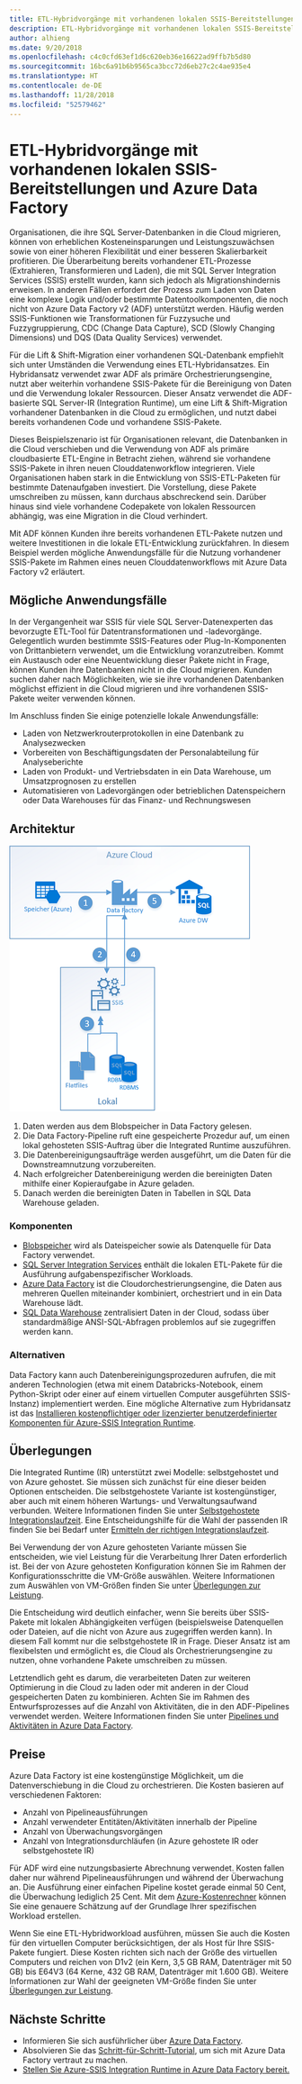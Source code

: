 ```yaml
---
title: ETL-Hybridvorgänge mit vorhandenen lokalen SSIS-Bereitstellungen und Azure Data Factory
description: ETL-Hybridvorgänge mit vorhandenen lokalen SSIS-Bereitstellungen (SQL Server Integration Services) und Azure Data Factory
author: alhieng
ms.date: 9/20/2018
ms.openlocfilehash: c4c0cfd63ef1d6c620eb36e16622ad9ffb7b5d80
ms.sourcegitcommit: 16bc6a91b6b9565ca3bcc72d6eb27c2c4ae935e4
ms.translationtype: HT
ms.contentlocale: de-DE
ms.lasthandoff: 11/28/2018
ms.locfileid: "52579462"
---
```

# <a name="hybrid-etl-with-existing-on-premises-ssis-and-azure-data-factory"></a>ETL-Hybridvorgänge mit vorhandenen lokalen SSIS-Bereitstellungen und Azure Data Factory

Organisationen, die ihre SQL Server-Datenbanken in die Cloud migrieren, können von erheblichen Kosteneinsparungen und Leistungszuwächsen sowie von einer höheren Flexibilität und einer besseren Skalierbarkeit profitieren. Die Überarbeitung bereits vorhandener ETL-Prozesse (Extrahieren, Transformieren und Laden), die mit SQL Server Integration Services (SSIS) erstellt wurden, kann sich jedoch als Migrationshindernis erweisen. In anderen Fällen erfordert der Prozess zum Laden von Daten eine komplexe Logik und/oder bestimmte Datentoolkomponenten, die noch nicht von Azure Data Factory v2 (ADF) unterstützt werden. Häufig werden SSIS-Funktionen wie Transformationen für Fuzzysuche und Fuzzygruppierung, CDC (Change Data Capture), SCD (Slowly Changing Dimensions) und DQS (Data Quality Services) verwendet.

Für die Lift & Shift-Migration einer vorhandenen SQL-Datenbank empfiehlt sich unter Umständen die Verwendung eines ETL-Hybridansatzes. Ein Hybridansatz verwendet zwar ADF als primäre Orchestrierungsengine, nutzt aber weiterhin vorhandene SSIS-Pakete für die Bereinigung von Daten und die Verwendung lokaler Ressourcen. Dieser Ansatz verwendet die ADF-basierte SQL Server-IR (Integration Runtime), um eine Lift & Shift-Migration vorhandener Datenbanken in die Cloud zu ermöglichen, und nutzt dabei bereits vorhandenen Code und vorhandene SSIS-Pakete.

Dieses Beispielszenario ist für Organisationen relevant, die Datenbanken in die Cloud verschieben und die Verwendung von ADF als primäre cloudbasierte ETL-Engine in Betracht ziehen, während sie vorhandene SSIS-Pakete in ihren neuen Clouddatenworkflow integrieren. Viele Organisationen haben stark in die Entwicklung von SSIS-ETL-Paketen für bestimmte Datenaufgaben investiert. Die Vorstellung, diese Pakete umschreiben zu müssen, kann durchaus abschreckend sein. Darüber hinaus sind viele vorhandene Codepakete von lokalen Ressourcen abhängig, was eine Migration in die Cloud verhindert.

Mit ADF können Kunden ihre bereits vorhandenen ETL-Pakete nutzen und weitere Investitionen in die lokale ETL-Entwicklung zurückfahren. In diesem Beispiel werden mögliche Anwendungsfälle für die Nutzung vorhandener SSIS-Pakete im Rahmen eines neuen Clouddatenworkflows mit Azure Data Factory v2 erläutert.

## <a name="potential-use-cases"></a>Mögliche Anwendungsfälle

In der Vergangenheit war SSIS für viele SQL Server-Datenexperten das bevorzugte ETL-Tool für Datentransformationen und -ladevorgänge. Gelegentlich wurden bestimmte SSIS-Features oder Plug-In-Komponenten von Drittanbietern verwendet, um die Entwicklung voranzutreiben. Kommt ein Austausch oder eine Neuentwicklung dieser Pakete nicht in Frage, können Kunden ihre Datenbanken nicht in die Cloud migrieren. Kunden suchen daher nach Möglichkeiten, wie sie ihre vorhandenen Datenbanken möglichst effizient in die Cloud migrieren und ihre vorhandenen SSIS-Pakete weiter verwenden können.

Im Anschluss finden Sie einige potenzielle lokale Anwendungsfälle:

* Laden von Netzwerkrouterprotokollen in eine Datenbank zu Analysezwecken
* Vorbereiten von Beschäftigungsdaten der Personalabteilung für Analyseberichte
* Laden von Produkt- und Vertriebsdaten in ein Data Warehouse, um Umsatzprognosen zu erstellen
* Automatisieren von Ladevorgängen oder betrieblichen Datenspeichern oder Data Warehouses für das Finanz- und Rechnungswesen

## <a name="architecture"></a>Architektur

![Übersicht über die Architektur eines ETL-Hybridprozesses mit Azure Data Factory][architecture-diagram]

1. Daten werden aus dem Blobspeicher in Data Factory gelesen.
2. Die Data Factory-Pipeline ruft eine gespeicherte Prozedur auf, um einen lokal gehosteten SSIS-Auftrag über die Integrated Runtime auszuführen.
3. Die Datenbereinigungsaufträge werden ausgeführt, um die Daten für die Downstreamnutzung vorzubereiten.
4. Nach erfolgreicher Datenbereinigung werden die bereinigten Daten mithilfe einer Kopieraufgabe in Azure geladen.
5. Danach werden die bereinigten Daten in Tabellen in SQL Data Warehouse geladen.

### <a name="components"></a>Komponenten

* [Blobspeicher][docs-blob-storage] wird als Dateispeicher sowie als Datenquelle für Data Factory verwendet.
* [SQL Server Integration Services][docs-ssis] enthält die lokalen ETL-Pakete für die Ausführung aufgabenspezifischer Workloads.
* [Azure Data Factory][docs-data-factory] ist die Cloudorchestrierungsengine, die Daten aus mehreren Quellen miteinander kombiniert, orchestriert und in ein Data Warehouse lädt.
* [SQL Data Warehouse][docs-sql-data-warehouse] zentralisiert Daten in der Cloud, sodass über standardmäßige ANSI-SQL-Abfragen problemlos auf sie zugegriffen werden kann.

### <a name="alternatives"></a>Alternativen

Data Factory kann auch Datenbereinigungsprozeduren aufrufen, die mit anderen Technologien (etwa mit einem Databricks-Notebook, einem Python-Skript oder einer auf einem virtuellen Computer ausgeführten SSIS-Instanz) implementiert werden. Eine mögliche Alternative zum Hybridansatz ist das [Installieren kostenpflichtiger oder lizenzierter benutzerdefinierter Komponenten für Azure-SSIS Integration Runtime](/azure/data-factory/how-to-develop-azure-ssis-ir-licensed-components).

## <a name="considerations"></a>Überlegungen

Die Integrated Runtime (IR) unterstützt zwei Modelle: selbstgehostet und von Azure gehostet. Sie müssen sich zunächst für eine dieser beiden Optionen entscheiden. Die selbstgehostete Variante ist kostengünstiger, aber auch mit einem höheren Wartungs- und Verwaltungsaufwand verbunden. Weitere Informationen finden Sie unter [Selbstgehostete Integrationslaufzeit](/azure/data-factory/concepts-integration-runtime#self-hosted-integration-runtime). Eine Entscheidungshilfe für die Wahl der passenden IR finden Sie bei Bedarf unter [Ermitteln der richtigen Integrationslaufzeit](/azure/data-factory/concepts-integration-runtime#determining-which-ir-to-use).

Bei Verwendung der von Azure gehosteten Variante müssen Sie entscheiden, wie viel Leistung für die Verarbeitung Ihrer Daten erforderlich ist. Bei der von Azure gehosteten Konfiguration können Sie im Rahmen der Konfigurationsschritte die VM-Größe auswählen. Weitere Informationen zum Auswählen von VM-Größen finden Sie unter [Überlegungen zur Leistung](/azure/cloud-services/cloud-services-sizes-specs#performance-considerations).

Die Entscheidung wird deutlich einfacher, wenn Sie bereits über SSIS-Pakete mit lokalen Abhängigkeiten verfügen (beispielsweise Datenquellen oder Dateien, auf die nicht von Azure aus zugegriffen werden kann). In diesem Fall kommt nur die selbstgehostete IR in Frage. Dieser Ansatz ist am flexibelsten und ermöglicht es, die Cloud als Orchestrierungsengine zu nutzen, ohne vorhandene Pakete umschreiben zu müssen.

Letztendlich geht es darum, die verarbeiteten Daten zur weiteren Optimierung in die Cloud zu laden oder mit anderen in der Cloud gespeicherten Daten zu kombinieren. Achten Sie im Rahmen des Entwurfsprozesses auf die Anzahl von Aktivitäten, die in den ADF-Pipelines verwendet werden. Weitere Informationen finden Sie unter [Pipelines und Aktivitäten in Azure Data Factory](/azure/data-factory/concepts-pipelines-activities).

## <a name="pricing"></a>Preise

Azure Data Factory ist eine kostengünstige Möglichkeit, um die Datenverschiebung in die Cloud zu orchestrieren. Die Kosten basieren auf verschiedenen Faktoren:

* Anzahl von Pipelineausführungen
* Anzahl verwendeter Entitäten/Aktivitäten innerhalb der Pipeline
* Anzahl von Überwachungsvorgängen
* Anzahl von Integrationsdurchläufen (in Azure gehostete IR oder selbstgehostete IR)

Für ADF wird eine nutzungsbasierte Abrechnung verwendet. Kosten fallen daher nur während Pipelineausführungen und während der Überwachung an. Die Ausführung einer einfachen Pipeline kostet gerade einmal 50 Cent, die Überwachung lediglich 25 Cent. Mit dem [Azure-Kostenrechner](https://azure.microsoft.com/pricing/calculator/) können Sie eine genauere Schätzung auf der Grundlage Ihrer spezifischen Workload erstellen.

Wenn Sie eine ETL-Hybridworkload ausführen, müssen Sie auch die Kosten für den virtuellen Computer berücksichtigen, der als Host für Ihre SSIS-Pakete fungiert. Diese Kosten richten sich nach der Größe des virtuellen Computers und reichen von D1v2 (ein Kern, 3,5 GB RAM, Datenträger mit 50 GB) bis E64V3 (64 Kerne, 432 GB RAM, Datenträger mit 1.600 GB).  Weitere Informationen zur Wahl der geeigneten VM-Größe finden Sie unter [Überlegungen zur Leistung](/azure/cloud-services/cloud-services-sizes-specs#performance-considerations).

## <a name="next-steps"></a>Nächste Schritte

* Informieren Sie sich ausführlicher über [Azure Data Factory](https://azure.microsoft.com/services/data-factory/).
* Absolvieren Sie das [Schritt-für-Schritt-Tutorial](/azure/data-factory/#step-by-step-tutorials), um sich mit Azure Data Factory vertraut zu machen.
* [Stellen Sie Azure-SSIS Integration Runtime in Azure Data Factory bereit.](/azure/data-factory/tutorial-deploy-ssis-packages-azure)

<!-- links -->
[architecture-diagram]: ./media/architecture-diagram-hybrid-etl-with-adf.png
[small-pricing]: https://azure.com/e/
[medium-pricing]: https://azure.com/e/
[large-pricing]: https://azure.com/e/
[availability]: /azure/architecture/checklist/availability
[resource-groups]: /azure/azure-resource-manager/resource-group-overview
[resiliency]: /azure/architecture/resiliency/
[security]: /azure/security/
[scalability]: /azure/architecture/checklist/scalability
[docs-blob-storage]: /azure/storage/blobs/
[docs-data-factory]: /azure/data-factory/introduction
[docs-resource-groups]: /azure/azure-resource-manager/resource-group-overview
[docs-ssis]: /sql/integration-services/sql-server-integration-services
[docs-sql-data-warehouse]: /azure/sql-data-warehouse/sql-data-warehouse-overview-what-is